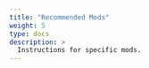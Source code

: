 ```yaml
---
title: "Recommended Mods"
weight: 5
type: docs
description: >
  Instructions for specific mods.
---
```


